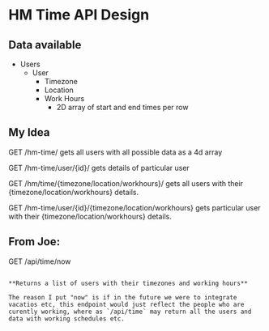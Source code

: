 HM Time API Design
==================

Data available
--------------

* Users
	* User
		* Timezone
		* Location
		* Work Hours
			* 2D array of start and end times per row


My Idea
-------
GET /hm-time/ gets all users with all possible data as a 4d array

GET /hm-time/user/{id}/ gets details of particular user

GET /hm/time/{timezone/location/workhours}/ gets all users with their {timezone/location/workhours} details.

GET /hm-time/user/{id}/{timezone/location/workhours} gets particular user with their {timezone/location/workhours} details.


From Joe:
---------
GET /api/time/now
```

**Returns a list of users with their timezones and working hours**

The reason I put "now" is if in the future we were to integrate vacatios etc, this endpoint would just reflect the people who are curently working, where as `/api/time` may return all the users and data with working schedules etc.


